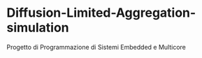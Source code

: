 # Diffusion-Limited-Aggregation-simulation
Progetto di Programmazione di Sistemi Embedded e Multicore 
